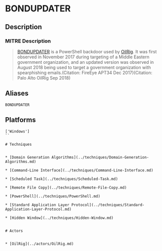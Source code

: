 
# BONDUPDATER

## Description

### MITRE Description

> [BONDUPDATER](https://attack.mitre.org/software/S0360) is a PowerShell backdoor used by [OilRig](https://attack.mitre.org/groups/G0049). It was first observed in November 2017 during targeting of a Middle Eastern government organization, and an updated version was observed in August 2018 being used to target a government organization with spearphishing emails.(Citation: FireEye APT34 Dec 2017)(Citation: Palo Alto OilRig Sep 2018)

## Aliases

```
BONDUPDATER
```

## Platforms

```
['Windows']
``

# Techniques


* [Domain Generation Algorithms](../techniques/Domain-Generation-Algorithms.md)

* [Command-Line Interface](../techniques/Command-Line-Interface.md)
    
* [Scheduled Task](../techniques/Scheduled-Task.md)
    
* [Remote File Copy](../techniques/Remote-File-Copy.md)
    
* [PowerShell](../techniques/PowerShell.md)
    
* [Standard Application Layer Protocol](../techniques/Standard-Application-Layer-Protocol.md)
    
* [Hidden Window](../techniques/Hidden-Window.md)
    

# Actors


* [OilRig](../actors/OilRig.md)

